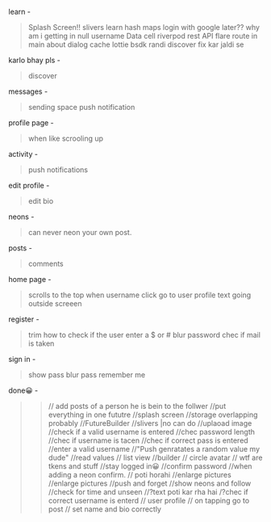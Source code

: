 learn -

> Splash Screen!!
> slivers
> learn hash maps
> login with google later??
> why am i getting in null username
> Data cell
> riverpod
> rest API
> flare
> route in main
> about dialog
> cache
> lottie
>bsdk randi discover fix kar jaldi se

karlo bhay pls -

> discover

messages -

> sending space
> push notification

profile page -

> when like scrooling up

activity -

> push notifications

edit profile -

> edit bio

neons -

> can never neon your own post.

posts -

> comments

home page -

> scrolls to the top
> when username click go to user profile
> text going outside screeen

register -

> trim
> how to check if the user enter a $ or #
> blur password
> chec if mail is taken

sign in -

> show pass
> blur pass
> remember me

done😀 -

> > // add posts of a person he is bein to the follwer
> > //put everything in one fututre
> > //splash screen
> > //storage overlapping probably
> > //FutureBuilder
> > //slivers |no can do
> > //uplaoad image
> > //check if a valid username is entered
> > //chec password length
> > //chec if username is tacen
> > //chec if correct pass is entered
> > //enter a valid username
> > //"Push genratates a random value my dude"
> > //read values
> > // list view
> > //builder
> > // circle avatar
> > // wtf are tkens and stuff
> > //stay logged in😀
> > //confirm password
> > //when adding a neon confirm.
> > // poti horahi
> > //enlarge pictures
> > //enlarge pictures
> > //push and forget
> > //show neons and follow
> > //check for time and unseen
> > //?text poti kar rha hai
> > /?chec if correct username is enterd
> > // user profile
> > // on tapping go to post
> > // set name and bio correctly
